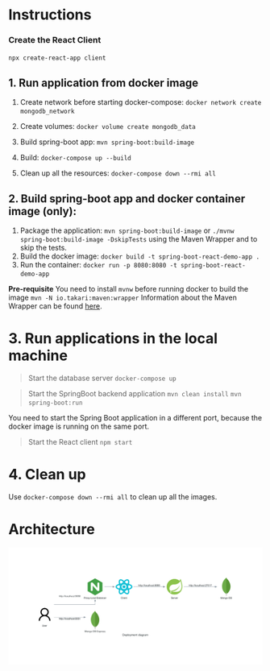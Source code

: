 # Instructions


### Create the React Client

`npx create-react-app client` 


## 1. Run application from docker image

1. Create network before starting docker-compose:
`docker network create mongodb_network`

2. Create volumes:
`docker volume create mongodb_data`

3. Build spring-boot app: 
`mvn spring-boot:build-image`

4. Build:
`docker-compose up --build`

5. Clean up all the resources:
`docker-compose down --rmi all`

## 2. Build spring-boot app and docker container image (only):
1. Package the application: `mvn spring-boot:build-image` or `./mvnw spring-boot:build-image -DskipTests` using the Maven Wrapper and to skip the tests.
2. Build the docker image: `docker build -t spring-boot-react-demo-app .`
3. Run the container: `docker run -p 8080:8080 -t spring-boot-react-demo-app`

**Pre-requisite** 
You need to install `mvnw` before running docker to build the image
`mvn -N io.takari:maven:wrapper`
Information about the Maven Wrapper can be found [here](https://www.baeldung.com/maven-wrapper).


# 3. Run applications in the local machine

> Start the database server
`docker-compose up`

> Start the SpringBoot backend application
`mvn clean install`
`mvn spring-boot:run`

You need to start the Spring Boot application in a different port, because the docker image is running on the same port.

> Start the React client
`npm start`


# 4. Clean up

Use `docker-compose down --rmi all` to clean up all the images.

# Architecture 

![Diagram](architecture/deployment_diagram.png)